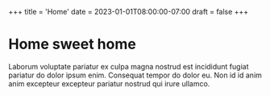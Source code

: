 +++
title = 'Home'
date = 2023-01-01T08:00:00-07:00
draft = false
+++

# Home sweet home

Laborum voluptate pariatur ex culpa magna nostrud est incididunt fugiat
pariatur do dolor ipsum enim. Consequat tempor do dolor eu. Non id id anim anim
excepteur excepteur pariatur nostrud qui irure ullamco.
